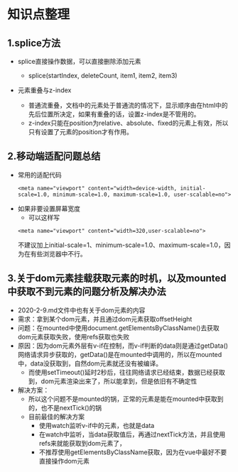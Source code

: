 # 知识点整理

## 1.splice方法
+ splice直接操作数据，可以直接删除添加元素
    + splice(startIndex, deleteCount, item1, item2, item3)

+ 元素重叠与z-index
    + 普通流重叠，文档中的元素处于普通流的情况下，显示顺序由在html中的先后位置所决定，如果有重叠的话，设置z-index是不管用的。
    + z-index只能在position为relative、absolute、fixed的元素上有效，所以只有设置了元素的position才有作用。

## 2.移动端适配问题总结
 + 常用的适配代码
    ```
    <meta name="viewport" content="width=device-width, initial-scale=1.0, minimum-scale=1.0, maximum-scale=1.0, user-scalable=no">
    ```
+ 如果非要设置屏幕宽度
    + 可以这样写
    ```
    <meta name="viewport" content="width=320,user-scalable=no">
    ```
    不建议加上initial-scale=1、minimum-scale=1.0、maximum-scale=1.0，因为在有些浏览器中不行。

## 3.关于dom元素挂载获取元素的时机，以及mounted中获取不到元素的问题分析及解决办法
+ 2020-2-9.md文件中也有关于dom元素的内容
+ 需求：拿到某个dom元素，并且通过dom元素获取offsetHeight
+ 问题：在mounted中使用document.getElementsByClassName()去获取dom元素获取失败，使用refs获取也失败
+ 原因：因为dom元素外层有v-if在控制，而v-if判断的data则是通过getData()网络请求异步获取的，getData()是在mounted中调用的，所以在mounted中，data没获取到，自然dom元素就还没有被编译。
    + 而使用setTimeout()延时2秒后，往往网络请求已经结束，数据已经获取到，dom元素渲染出来了，所以能拿到，但是依旧有不确定性
+ 解决方案：
    + 所以这个问题不是mounted的锅，正常的元素是能在mounted中获取到的，也不是nextTick()的锅
    + 目前最佳的解决方案
        + 使用watch监听v-if中的元素，也就是data
        + 在watch中监听，当data获取值后，再通过nextTick方法，并且使用refs来就能获取到dom元素了，
        + 不推荐使用getElementsByClassName获取，因为在vue中最好不要直接操作dom元素